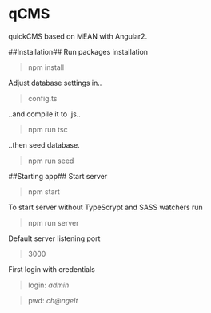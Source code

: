 # qCMS
quickCMS based on MEAN with Angular2.

##Installation##
Run packages installation
>npm install

Adjust database settings in..
>config.ts

..and compile it to .js..
>npm run tsc

..then seed database.
>npm run seed

##Starting app##
Start server
>npm start

To start server without TypeScrypt and SASS watchers run
>npm run server

Default server listening port
>3000

First login with credentials
>login: *admin*

>pwd: *ch@ngeIt*
